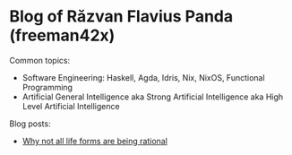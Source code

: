 # Blog of Răzvan Flavius Panda (freeman42x)

Common topics:

* Software Engineering: Haskell, Agda, Idris, Nix, NixOS, Functional Programming
* Artificial General Intelligence aka Strong Artificial Intelligence aka High Level Artificial Intelligence

Blog posts:

* [Why not all life forms are being rational](https://github.com/razvan-flavius-panda/blog/blob/master/Why%20not%20all%20life%20forms%20are%20being%20rational.md)